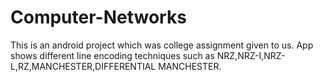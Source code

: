 # Computer-Networks
This is an android project which was college assignment given to us.
App shows different line encoding techniques such as NRZ,NRZ-I,NRZ-L,RZ,MANCHESTER,DIFFERENTIAL MANCHESTER.
